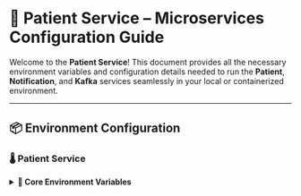 # 🏥 Patient Service – Microservices Configuration Guide

Welcome to the **Patient Service**! This document provides all the necessary environment variables and configuration details needed to run the **Patient**, **Notification**, and **Kafka** services seamlessly in your local or containerized environment.

---

## 📦 Environment Configuration

### 🌡️ Patient Service

<details>
<summary><strong>🔧 Core Environment Variables</strong></summary>

```env
JAVA_TOOL_OPTIONS=-agentlib:jdwp=transport=dt_socket,server=y,suspend=n,address=*:5005
SPRING_DATASOURCE_URL=jdbc:postgresql://patient-service-db:5432/db
SPRING_DATASOURCE_USERNAME=admin_user
SPRING_DATASOURCE_PASSWORD=password
SPRING_JPA_HIBERNATE_DDL_AUTO=update
SPRING_KAFKA_BOOTSTRAP_SERVERS=kafka:9092
SPRING_SQL_INIT_MODE=always
